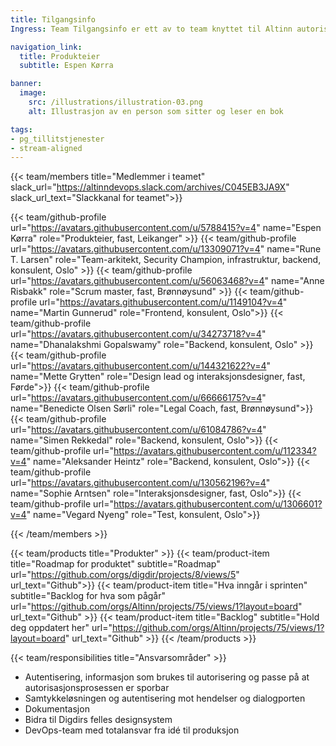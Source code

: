 ```yaml
---
title: Tilgangsinfo
Ingress: Team Tilgangsinfo er ett av to team knyttet til Altinn autorisasjon som har hovedansvar for alt som har med autentiseringen og samtykkeløsningen å gjøre. 

navigation_link:
  title: Produkteier
  subtitle: Espen Kørra

banner:
  image:
    src: /illustrations/illustration-03.png
    alt: Illustrasjon av en person som sitter og leser en bok

tags:
- pg_tillitstjenester
- stream-aligned
---
```


{{< team/members title="Medlemmer i teamet" slack_url="https://altinndevops.slack.com/archives/C045EB3JA9X" slack_url_text="Slackkanal for teamet">}}

{{< team/github-profile url="https://avatars.githubusercontent.com/u/5788415?v=4" name="Espen Kørra" role="Produkteier, fast, Leikanger" >}}
{{< team/github-profile url="https://avatars.githubusercontent.com/u/13309071?v=4" name="Rune T. Larsen" role="Team-arkitekt, Security Champion, infrastruktur, backend, konsulent, Oslo" >}}
{{< team/github-profile url="https://avatars.githubusercontent.com/u/56063468?v=4" name="Anne Risbakk" role="Scrum master, fast, Brønnøysund" >}}
{{< team/github-profile url="https://avatars.githubusercontent.com/u/1149104?v=4" name="Martin Gunnerud" role="Frontend, konsulent, Oslo">}}
{{< team/github-profile url="https://avatars.githubusercontent.com/u/34273718?v=4" name="Dhanalakshmi Gopalswamy" role="Backend, konsulent, Oslo" >}}
{{< team/github-profile url="https://avatars.githubusercontent.com/u/144321622?v=4" name="Mette Grytten" role="Design lead og interaksjonsdesigner, fast, Førde">}}
{{< team/github-profile url="https://avatars.githubusercontent.com/u/66666175?v=4" name="Benedicte Olsen Sørli" role="Legal Coach, fast, Brønnøysund">}}
{{< team/github-profile url="https://avatars.githubusercontent.com/u/61084786?v=4" name="Simen Rekkedal" role="Backend, konsulent, Oslo">}}
{{< team/github-profile url="https://avatars.githubusercontent.com/u/112334?v=4" name="Aleksander Heintz" role="Backend, konsulent, Oslo">}}
{{< team/github-profile url="https://avatars.githubusercontent.com/u/130562196?v=4" name="Sophie Arntsen" role="Interaksjonsdesigner, fast, Oslo">}}
{{< team/github-profile url="https://avatars.githubusercontent.com/u/1306601?v=4" name="Vegard Nyeng" role="Test, konsulent, Oslo">}}



{{< /team/members >}}

{{< team/products title="Produkter" >}}
{{< team/product-item title="Roadmap for produktet" subtitle="Roadmap" url="https://github.com/orgs/digdir/projects/8/views/5" url_text="Github">}}
{{< team/product-item title="Hva inngår i sprinten" subtitle="Backlog for hva som pågår" url="https://github.com/orgs/Altinn/projects/75/views/1?layout=board" url_text="Github" >}}
{{< team/product-item title="Backlog" subtitle="Hold deg oppdatert her" url="https://github.com/orgs/Altinn/projects/75/views/1?layout=board" url_text="Github" >}}
{{< /team/products >}}

{{< team/responsibilities title="Ansvarsområder" >}}

- Autentisering, informasjon som brukes til autorisering og passe på at autorisasjonsprosessen er sporbar
- Samtykkeløsningen og autentisering mot hendelser og dialogporten
- Dokumentasjon
- Bidra til Digdirs felles designsystem
- DevOps-team med totalansvar fra idé til produksjon
